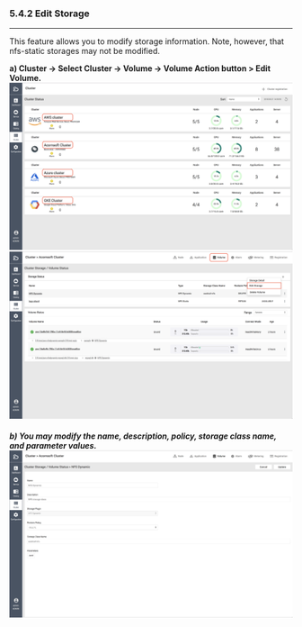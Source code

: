 ### 5.4.2 Edit Storage

---

This feature allows you to modify storage information. Note, however, that nfs-static storages may not be modified.

**a\) Cluster → Select Cluster → Volume → Volume Action button > Edit Volume.**![](/assets/EN/2.5/5.4.2_1.png)![](/assets/EN/2.5/5.4.2_2.png)

##### b\) You may modify the name, description, policy, storage class name, and parameter values.![](/assets/EN/2.5/5.4.2_3.png)




